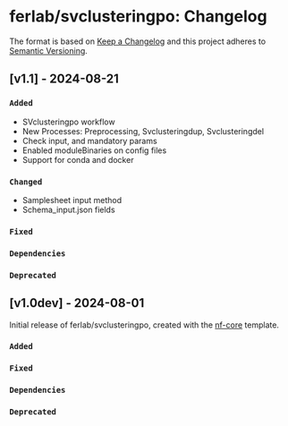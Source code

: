 # ferlab/svclusteringpo: Changelog

The format is based on [Keep a Changelog](https://keepachangelog.com/en/1.0.0/)
and this project adheres to [Semantic Versioning](https://semver.org/spec/v2.0.0.html).

## [v1.1] - 2024-08-21

### `Added`

- SVclusteringpo workflow
- New Processes: Preprocessing, Svclusteringdup, Svclusteringdel
- Check input, and mandatory params
- Enabled moduleBinaries on config files
- Support for conda and docker

### `Changed`

- Samplesheet input method
- Schema_input.json fields

### `Fixed`

### `Dependencies`

### `Deprecated`

## [v1.0dev] - 2024-08-01

Initial release of ferlab/svclusteringpo, created with the [nf-core](https://nf-co.re/) template.

### `Added`

### `Fixed`

### `Dependencies`

### `Deprecated`
